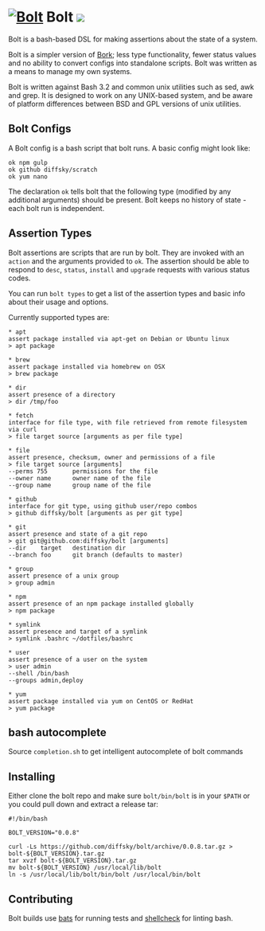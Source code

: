 # [![Bolt](https://raw.githubusercontent.com/diffsky/bolt/master/assets/bolt-64.png)](https://github.com/diffsky/bolt) Bolt [![](https://travis-ci.org/diffsky/bolt.svg)](https://travis-ci.org/diffsky/bolt)

Bolt is a bash-based DSL for making assertions about the state of a system.

Bolt is a simpler version of [Bork](https://github.com/mattly/bork); less type functionality, fewer status values and no ability to convert configs into standalone scripts. Bolt was written as a means to manage my own systems.

Bolt is written against Bash 3.2 and common unix utilities such as sed, awk and grep. It is designed to work on any UNIX-based system, and be aware of platform differences between BSD and GPL versions of unix utilities.


## Bolt Configs

A Bolt config is a bash script that bolt runs. A basic config might look like:

```
ok npm gulp
ok github diffsky/scratch
ok yum nano
```

The declaration `ok` tells bolt that the following type (modified by any additional arguments) should be present. Bolt keeps no history of state - each bolt run is independent.


## Assertion Types

Bolt assertions are scripts that are run by bolt. They are invoked with an `action` and the arguments provided to `ok`. The assertion should be able to respond to `desc`, `status`, `install` and `upgrade` requests with various status codes.

You can run `bolt types` to get a list of the assertion types and basic info about their usage and options.

Currently supported types are:

```
* apt
assert package installed via apt-get on Debian or Ubuntu linux
> apt package

* brew
assert package installed via homebrew on OSX
> brew package

* dir
assert presence of a directory
> dir /tmp/foo

* fetch
interface for file type, with file retrieved from remote filesystem via curl
> file target source [arguments as per file type]

* file
assert presence, checksum, owner and permissions of a file
> file target source [arguments]
--perms 755       permissions for the file
--owner name      owner name of the file
--group name      group name of the file

* github
interface for git type, using github user/repo combos
> github diffsky/bolt [arguments as per git type]

* git
assert presence and state of a git repo
> git git@github.com:diffsky/bolt [arguments]
--dir    target   destination dir
--branch foo      git branch (defaults to master)

* group
assert presence of a unix group
> group admin

* npm
assert presence of an npm package installed globally
> npm package

* symlink
assert presence and target of a symlink
> symlink .bashrc ~/dotfiles/bashrc

* user
assert presence of a user on the system
> user admin
--shell /bin/bash
--groups admin,deploy

* yum
assert package installed via yum on CentOS or RedHat
> yum package
```

## bash autocomplete

Source `completion.sh` to get intelligent autocomplete of bolt commands


## Installing

Either clone the bolt repo and make sure `bolt/bin/bolt` is in your `$PATH` or you
could pull down and extract a release tar:

```
#!/bin/bash

BOLT_VERSION="0.0.8"

curl -Ls https://github.com/diffsky/bolt/archive/0.0.8.tar.gz > bolt-${BOLT_VERSION}.tar.gz
tar xvzf bolt-${BOLT_VERSION}.tar.gz
mv bolt-${BOLT_VERSION} /usr/local/lib/bolt
ln -s /usr/local/lib/bolt/bin/bolt /usr/local/bin/bolt

```


## Contributing

Bolt builds use [bats](https://github.com/sstephenson/bats) for running tests and
[shellcheck](https://github.com/koalaman/shellcheck) for linting bash.
